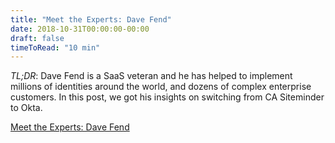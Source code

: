 ```yaml
---
title: "Meet the Experts: Dave Fend"
date: 2018-10-31T00:00:00-00:00
draft: false
timeToRead: "10 min"
---
```


*TL;DR*: Dave Fend is a SaaS veteran and he has helped to implement millions of identities around the world, and dozens of complex enterprise customers. In this post, we got his insights on switching from CA Siteminder to Okta.

<a href="//www.okta.com/blog/2018/10/meet-the-experts-dave-fend/" target="bash">Meet the Experts: Dave Fend</a>

